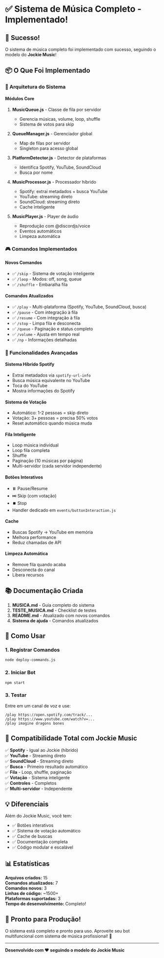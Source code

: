 # ✅ Sistema de Música Completo - Implementado!

## 🎉 Sucesso!

O sistema de música completo foi implementado com sucesso, seguindo o modelo do **Jockie Music**!

## 📦 O Que Foi Implementado

### 🔧 Arquitetura do Sistema

#### Módulos Core
1. **MusicQueue.js** - Classe de fila por servidor
   - Gerencia músicas, volume, loop, shuffle
   - Sistema de votos para skip
   
2. **QueueManager.js** - Gerenciador global
   - Map de filas por servidor
   - Singleton para acesso global
   
3. **PlatformDetector.js** - Detector de plataformas
   - Identifica Spotify, YouTube, SoundCloud
   - Busca por nome
   
4. **MusicProcessor.js** - Processador híbrido
   - Spotify: extrai metadados + busca YouTube
   - YouTube: streaming direto
   - SoundCloud: streaming direto
   - Cache inteligente
   
5. **MusicPlayer.js** - Player de áudio
   - Reprodução com @discordjs/voice
   - Eventos automáticos
   - Limpeza automática

### 🎮 Comandos Implementados

#### Novos Comandos
- ✅ `/skip` - Sistema de votação inteligente
- ✅ `/loop` - Modos: off, song, queue
- ✅ `/shuffle` - Embaralha fila

#### Comandos Atualizados
- ✅ `/play` - Multi-plataforma (Spotify, YouTube, SoundCloud, busca)
- ✅ `/pause` - Com integração à fila
- ✅ `/resume` - Com integração à fila
- ✅ `/stop` - Limpa fila e desconecta
- ✅ `/queue` - Paginação e status completo
- ✅ `/volume` - Ajusta em tempo real
- ✅ `/np` - Informações detalhadas

### 🎯 Funcionalidades Avançadas

#### Sistema Híbrido Spotify
- Extrai metadados via `spotify-url-info`
- Busca música equivalente no YouTube
- Toca do YouTube
- Mostra informações do Spotify

#### Sistema de Votação
- Automático: 1-2 pessoas = skip direto
- Votação: 3+ pessoas = precisa 50% votos
- Reset automático quando música muda

#### Fila Inteligente
- Loop música individual
- Loop fila completa
- Shuffle
- Paginação (10 músicas por página)
- Multi-servidor (cada servidor independente)

#### Botões Interativos
- ⏸️ Pause/Resume
- ⏭️ Skip (com votação)
- ⏹️ Stop
- Handler dedicado em `events/buttonInteraction.js`

#### Cache
- Buscas Spotify → YouTube em memória
- Melhora performance
- Reduz chamadas de API

#### Limpeza Automática
- Remove fila quando acaba
- Desconecta do canal
- Libera recursos

## 📚 Documentação Criada

1. **MUSICA.md** - Guia completo do sistema
2. **TESTE_MUSICA.md** - Checklist de testes
3. **README.md** - Atualizado com novos comandos
4. **Sistema de ajuda** - Comandos atualizados

## 🚀 Como Usar

### 1. Registrar Comandos
```bash
node deploy-commands.js
```

### 2. Iniciar Bot
```bash
npm start
```

### 3. Testar
Entre em um canal de voz e use:
```
/play https://open.spotify.com/track/...
/play https://www.youtube.com/watch?v=...
/play imagine dragons bones
```

## 🎯 Compatibilidade Total com Jockie Music

✅ **Spotify** - Igual ao Jockie (híbrido)  
✅ **YouTube** - Streaming direto  
✅ **SoundCloud** - Streaming direto  
✅ **Busca** - Primeiro resultado automático  
✅ **Fila** - Loop, shuffle, paginação  
✅ **Votação** - Sistema inteligente  
✅ **Controles** - Completos  
✅ **Multi-servidor** - Independente  

## 💡 Diferenciais

Além do Jockie Music, você tem:
- ✅ Botões interativos
- ✅ Sistema de votação automático
- ✅ Cache de buscas
- ✅ Documentação completa
- ✅ Código modular e escalável

## 📊 Estatísticas

**Arquivos criados:** 15  
**Comandos atualizados:** 7  
**Comandos novos:** 3  
**Linhas de código:** ~1500+  
**Plataformas suportadas:** 3  
**Tempo de desenvolvimento:** Completo!  

## 🎉 Pronto para Produção!

O sistema está completo e pronto para uso. Aproveite seu bot multifuncional com sistema de música profissional! 🎵

---

**Desenvolvido com ❤️ seguindo o modelo do Jockie Music**

